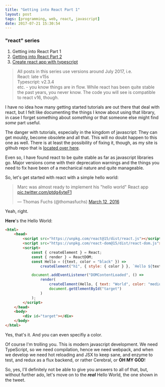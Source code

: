 ```yaml
---
title: "Getting into React Part 1"
layout: post
tags: [programming, web, react, javascript]
date: 2017-07-21 15:30:54
---
```


### "react" series
1. Getting into React Part 1
1. [Getting into React Part 2][2]
1. [Create react app with typescript][3]

> All posts in this series use versions around July 2017, i.e.<br>
> React: late v15s<br>
> Typescript: v2.3.4<br>
> etc. - you know things are in flow. While react has been quite stable the past years, you never know.
> The code you will see is compatible to react v16, though.


I have no idea how many getting started tutorials are out there that deal with react, but I felt like documenting the things I know about using that library, in case I forget something about _something_ or that someone else might find _some_ part useful.

The danger with tutorials, especially in the kingdom of javascript: They can get mouldy, become obsolete and all that. This will no doubt happen to this one as well. There is at least the possibility of fixing it, though, as my site is github repo that is [located over here][1].

Even so, I have found react to be quite stable as far as javascript libraries go. Major versions come with their deprecation warnings and the things you need to fix have been of a mechanical nature and quite manageable.

So, let's get started with react with a simple hello world: 

<blockquote class="twitter-tweet" data-lang="en"><p lang="en" dir="ltr">Marc was almost ready to implement his &quot;hello world&quot; React app <a href="https://t.co/ptdg4yteF1">pic.twitter.com/ptdg4yteF1</a></p>&mdash; Thomas Fuchs (@thomasfuchs) <a href="https://twitter.com/thomasfuchs/status/708675139253174273">March 12, 2016</a></blockquote>
<script async src="//platform.twitter.com/widgets.js" charset="utf-8"></script>

Yeah, right.

__Here__'s the Hello World:

```html
<html>
    <head>
        <script src="https://unpkg.com/react@15/dist/react.js"></script>
        <script src="https://unpkg.com/react-dom@15/dist/react-dom.js"></script>
        <script>
            const { createElement } = React;
            const { render } = ReactDOM;
            const Hello = ({text, color = "black" }) => 
                createElement("h1", { style: { color } }, `Hello ${text}`);

            document.addEventListener("DOMContentLoaded", () => 
                render(
                    createElement(Hello, { text: "World", color: "mediumseagreen" }), 
                    document.getElementById("target")
                )
            );
        </script>
    </head>
    <body>
        <div id="target"></div>
    </body>
</html>
```

Yes, that's it. And you can even specifiy a color.

Of course I'm trolling you. This is modern javascript development. We need TypeScript, so we need compilation, hence we need webpack, and when we develop we need hot reloading and JSX to keep sane, and enzyme to test, and redux as a flux backend, or rather Cerebral, or __OH MY GOD__!

So, yes, I'll definitely not be able to give you answers to all of that, but, without further ado, let's move on to the ___real___ Hello World, the one shown in the tweet.


[1]: https://github.com/flq/flq.github.io
[2]: /2017/07/22/getting-into-react-part-2
[3]: /2017/07/23/create-react-app-with-typescript
